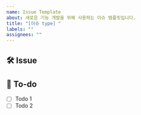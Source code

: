 ```yaml
---
name: Issue Template
about: 새로운 기능 개발을 위해 사용하는 이슈 템플릿입니다.
title: "[이슈 type] "
labels: ""
assignees: ""
---
```


## 🛠 Issue

<!-- 이슈에 대해 간략하게 설명해주세요 -->

## 📝 To-do

<!-- 진행할 작업에 대해 적어주세요 -->

- [ ] Todo 1
- [ ] Todo 2
